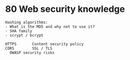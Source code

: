 # 80 Web security knowledge

```
Hashing algorithms:
- What is the MD5 and why not to use it?
- SHA family
- scrypt / bcrypt

HTTPS       Content security policy
CORS        SSL / TLS
  OWASP security risks
```

